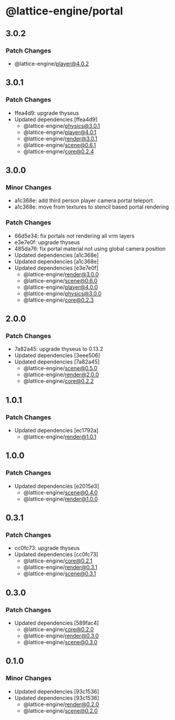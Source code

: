 # @lattice-engine/portal

## 3.0.2

### Patch Changes

- @lattice-engine/player@4.0.2

## 3.0.1

### Patch Changes

- ffea4d9: upgrade thyseus
- Updated dependencies [ffea4d9]
  - @lattice-engine/physics@3.0.1
  - @lattice-engine/player@4.0.1
  - @lattice-engine/render@3.0.1
  - @lattice-engine/scene@0.6.1
  - @lattice-engine/core@0.2.4

## 3.0.0

### Minor Changes

- a1c368e: add third person player camera portal teleport
- a1c368e: move from textures to stencil based portal rendering

### Patch Changes

- 66d5e34: fix portals not rendering all vrm layers
- e3e7e0f: upgrade thyseus
- 485da76: fix portal material not using global camera position
- Updated dependencies [a1c368e]
- Updated dependencies [a1c368e]
- Updated dependencies [e3e7e0f]
  - @lattice-engine/render@3.0.0
  - @lattice-engine/scene@0.6.0
  - @lattice-engine/player@4.0.0
  - @lattice-engine/physics@3.0.0
  - @lattice-engine/core@0.2.3

## 2.0.0

### Patch Changes

- 7a82a45: upgrade thyseus to 0.13.2
- Updated dependencies [3eee506]
- Updated dependencies [7a82a45]
  - @lattice-engine/scene@0.5.0
  - @lattice-engine/render@2.0.0
  - @lattice-engine/core@0.2.2

## 1.0.1

### Patch Changes

- Updated dependencies [ec1792a]
  - @lattice-engine/render@1.0.1

## 1.0.0

### Patch Changes

- Updated dependencies [e2015e3]
  - @lattice-engine/scene@0.4.0
  - @lattice-engine/render@1.0.0

## 0.3.1

### Patch Changes

- cc0fc73: upgrade thyseus
- Updated dependencies [cc0fc73]
  - @lattice-engine/core@0.2.1
  - @lattice-engine/render@0.3.1
  - @lattice-engine/scene@0.3.1

## 0.3.0

### Patch Changes

- Updated dependencies [589fac4]
  - @lattice-engine/core@0.2.0
  - @lattice-engine/render@0.3.0
  - @lattice-engine/scene@0.3.0

## 0.1.0

### Minor Changes

- Updated dependencies [93c1536]
- Updated dependencies [93c1536]
  - @lattice-engine/render@0.2.0
  - @lattice-engine/scene@0.2.0
